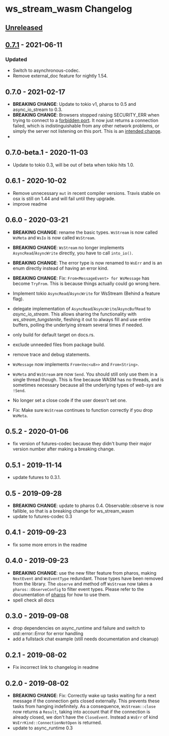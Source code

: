 # ws_stream_wasm Changelog

## [Unreleased]

  [Unreleased]: https://github.com/najamelan/ws_stream_wasm/compare/0.7.1...dev


## [0.7.1] - 2021-06-11

  [0.7.1]: https://github.com/najamelan/ws_stream_wasm/compare/0.7.0...0.7.1

### Updated
  - Switch to asynchronous-codec.
  - Remove external_doc feature for nightly 1.54.

## 0.7.0 - 2021-02-17

  - **BREAKING CHANGE**: Update to tokio v1, pharos to 0.5 and async_io_stream to 0.3.
  - **BREAKING CHANGE**: Browsers stopped raising SECURITY_ERR when trying to connect to a [forbidden port](https://stackoverflow.com/questions/4313403/why-do-browsers-block-some-ports/4314070). It now just returns a connection failed, which is indistinguishable from any other network problems, or simply the server not listening on this port. This is an [intended change](https://bugzilla.mozilla.org/show_bug.cgi?id=1684620).
  -


## 0.7.0-beta.1 - 2020-11-03

  - Update to tokio 0.3, will be out of beta when tokio hits 1.0.


## 0.6.1 - 2020-10-02

  - Remove unnecessary `mut` in recent compiler versions. Travis stable on osx is still on 1.44 and will fail until they upgrade.
  - improve readme

## 0.6.0 - 2020-03-21

  - **BREAKING CHANGE**: rename the basic types. `WsStream` is now called `WsMeta` and `WsIo` is now called `WsStream`.
  - **BREAKING CHANGE**: `WsStream` no longer implements `AsyncRead`/`AsyncWrite` directly, you have to call `into_io()`.
  - **BREAKING CHANGE**: The error type is now renamed to `WsErr` and is an enum directly instead of having an error kind.
  - **BREAKING CHANGE**: Fix: `From<MessageEvent> for WsMessage` has become `TryFrom`. This is because things actually could
    go wrong here.

  - Implement tokio `AsyncRead`/`AsyncWrite` for WsStream (Behind a feature flag).
  - delegate implementation of `AsyncRead`/`AsyncWrite`/`AsyncBufRead` to _async_io_stream_. This allows
    sharing the functionality with _ws_stream_tungstenite_, fleshing it out to always fill and use entire buffers,
    polling the underlying stream several times if needed.
  - only build for default target on docs.rs.
  - exclude unneeded files from package build.
  - remove trace and debug statements.
  - `WsMessage` now implements `From<Vec<u8>>` and `From<String>`.
  - `WsMeta` and `WsStream` are now `Send`. You should still only use them in a single thread though. This is fine because
    WASM has no threads, and is sometimes necessary because all the underlying types of _web-sys_ are `!Send`.
  - No longer set a close code if the user doesn't set one.
  - Fix: Make sure `WsStream` continues to function correctly if you drop `WsMeta`.


## 0.5.2 - 2020-01-06

  - fix version of futures-codec because they didn't bump their major version number after making a breaking change.


## 0.5.1 - 2019-11-14

  - update futures to 0.3.1.


## 0.5 - 2019-09-28

  - **BREAKING CHANGE**: update to pharos 0.4. Observable::observe is now fallible, so that is a breaking change for ws_stream_wasm
  - update to futures-codec 0.3


## 0.4.1 - 2019-09-23

  - fix some more errors in the readme

## 0.4.0 - 2019-09-23

  - **BREAKING CHANGE**: use the new filter feature from pharos, making `NextEvent` and `WsEventType` redundant. Those
    types have been removed from the library. The `observe` and method off `WsStream` now takes a `pharos::ObserveConfig` to filter event types. Please refer to the documentation of [pharos](https://docs.rs/pharos) for how to use them.
  - spell check all docs

## 0.3.0 - 2019-09-08

  - drop dependencies on async_runtime and failure and switch to std::error::Error for error handling
  - add a fullstack chat example (still needs documentation and cleanup)

## 0.2.1 - 2019-08-02

  - Fix incorrect link to changelog in readme


## 0.2.0 - 2019-08-02

  - **BREAKING CHANGE**: Fix: Correctly wake up tasks waiting for a next message if the connection gets closed externally.
    This prevents these tasks from hanging indefinitely.
    As a consequence, `WsStream::close` now returns a `Result`, taking into account that if the connection is already
    closed, we don't have the `CloseEvent`. Instead a `WsErr` of kind `WsErrKind::ConnectionNotOpen` is returned.
  - update to async_runtime 0.3
